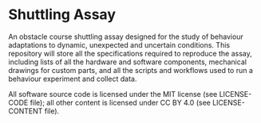 # Shuttling Assay

An obstacle course shuttling assay designed for the study of behaviour adaptations to dynamic, unexpected and uncertain conditions. This repository will store all the specifications required to reproduce the assay, including lists of all the hardware and software components, mechanical drawings for custom parts, and all the scripts and workflows used to run a behaviour experiment and collect data.

All software source code is licensed under the MIT license (see LICENSE-CODE file); all other content is licensed under CC BY 4.0 (see LICENSE-CONTENT file).
